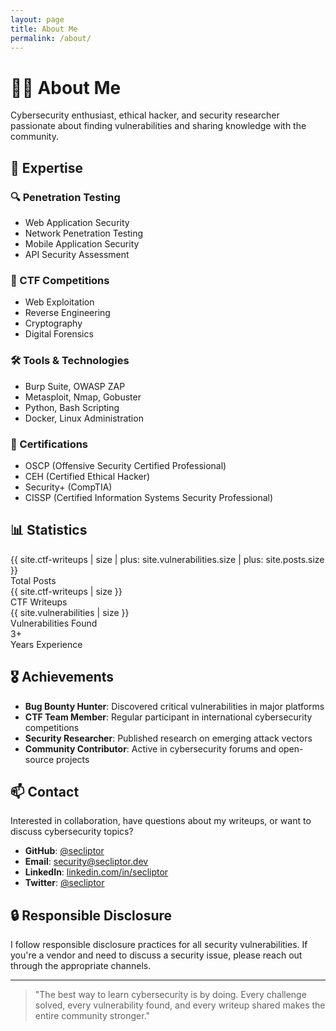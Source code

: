 ```yaml
---
layout: page
title: About Me
permalink: /about/
---
```


<div class="collection-header">
  <h1 class="collection-title">👨‍💻 About Me</h1>
  <p class="collection-description">
    Cybersecurity enthusiast, ethical hacker, and security researcher passionate about finding vulnerabilities and sharing knowledge with the community.
  </p>
</div>

## 🎯 Expertise

<div class="skills-grid">
  <div class="skill-category">
    <h3>🔍 Penetration Testing</h3>
    <ul>
      <li>Web Application Security</li>
      <li>Network Penetration Testing</li>
      <li>Mobile Application Security</li>
      <li>API Security Assessment</li>
    </ul>
  </div>

  <div class="skill-category">
    <h3>🚩 CTF Competitions</h3>
    <ul>
      <li>Web Exploitation</li>
      <li>Reverse Engineering</li>
      <li>Cryptography</li>
      <li>Digital Forensics</li>
    </ul>
  </div>

  <div class="skill-category">
    <h3>🛠️ Tools & Technologies</h3>
    <ul>
      <li>Burp Suite, OWASP ZAP</li>
      <li>Metasploit, Nmap, Gobuster</li>
      <li>Python, Bash Scripting</li>
      <li>Docker, Linux Administration</li>
    </ul>
  </div>

  <div class="skill-category">
    <h3>📜 Certifications</h3>
    <ul>
      <li>OSCP (Offensive Security Certified Professional)</li>
      <li>CEH (Certified Ethical Hacker)</li>
      <li>Security+ (CompTIA)</li>
      <li>CISSP (Certified Information Systems Security Professional)</li>
    </ul>
  </div>
</div>

## 📊 Statistics

<div class="stats-container">
  <div class="stat-card">
    <div class="stat-number">{{ site.ctf-writeups | size | plus: site.vulnerabilities.size | plus: site.posts.size }}</div>
    <div class="stat-label">Total Posts</div>
  </div>
  
  <div class="stat-card">
    <div class="stat-number">{{ site.ctf-writeups | size }}</div>
    <div class="stat-label">CTF Writeups</div>
  </div>
  
  <div class="stat-card">
    <div class="stat-number">{{ site.vulnerabilities | size }}</div>
    <div class="stat-label">Vulnerabilities Found</div>
  </div>
  
  <div class="stat-card">
    <div class="stat-number">3+</div>
    <div class="stat-label">Years Experience</div>
  </div>
</div>

## 🎖️ Achievements

- **Bug Bounty Hunter**: Discovered critical vulnerabilities in major platforms
- **CTF Team Member**: Regular participant in international cybersecurity competitions
- **Security Researcher**: Published research on emerging attack vectors
- **Community Contributor**: Active in cybersecurity forums and open-source projects

## 📫 Contact

Interested in collaboration, have questions about my writeups, or want to discuss cybersecurity topics?

- **GitHub**: [@secliptor](https://github.com/secliptor)
- **Email**: security@secliptor.dev
- **LinkedIn**: [linkedin.com/in/secliptor](https://linkedin.com/in/secliptor)
- **Twitter**: [@secliptor](https://twitter.com/secliptor)

## 🔒 Responsible Disclosure

I follow responsible disclosure practices for all security vulnerabilities. If you're a vendor and need to discuss a security issue, please reach out through the appropriate channels.

---

> "The best way to learn cybersecurity is by doing. Every challenge solved, every vulnerability found, and every writeup shared makes the entire community stronger."
